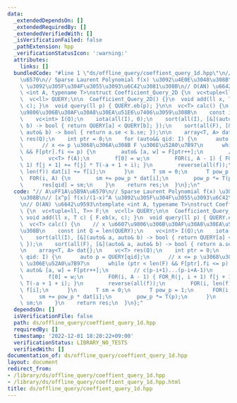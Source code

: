 ```yaml
---
data:
  _extendedDependsOn: []
  _extendedRequiredBy: []
  _extendedVerifiedWith: []
  _isVerificationFailed: false
  _pathExtension: hpp
  _verificationStatusIcon: ':warning:'
  attributes:
    links: []
  bundledCode: "#line 1 \"ds/offline_query/coeffient_query_1d.hpp\"\n// A\uFF1A\u5B9A\
    \u6570\n// Sparse Laurent Polynomial f(x) \u3092\u4E0E\u3048\u308B\n// [x^p] f(x)/(1-x)^A\
    \ \u3092\u305F\u304F\u3055\u3093\u6C42\u3081\u308B\n// O(AN) \u6642\u9593\ntemplate\
    \ <int A, typename T>\nstruct Coefficient_Query_2D {\n  vc<tuple<ll, T>> F;\n\
    \  vc<ll> QUERY;\n\n  Coefficient_Query_2D() {}\n  void add(ll x, T c) { F.eb(x,\
    \ c); }\n  void query(ll p) { QUERY.eb(p); }\n\n  vc<T> calc() {\n    // x \u6607\
    \u9806\u306B\u30AF\u30A8\u30EA\u51E6\u7406\u3059\u308B\n    const int Q = len(QUERY);\n\
    \    vc<int> I(Q);\n    iota(all(I), 0);\n    sort(all(I), [&](auto& a, auto&\
    \ b) -> bool { return QUERY[a] < QUERY[b]; });\n    sort(all(F), [&](auto& a,\
    \ auto& b) -> bool { return a.se < b.se; });\n\n    array<T, A> dat{};\n    vc<T>\
    \ res(Q);\n    int ptr = 0;\n    for (auto&& qid: I) {\n      auto p = QUERY[qid];\n\
    \      // x <= p \u3068\u306A\u308B F \u306E\u52A0\u7B97\n      while (ptr < len(F)\
    \ && F[ptr].fi <= p) {\n        auto& [a, w] = F[ptr++];\n        // c(p-i+1)...(p-i+A-1)\n\
    \        vc<T> f(A);\n        f[0] = w;\n        FOR(i, A - 1) { FOR_R(j, i +\
    \ 1) f[j + 1] += f[j] * T(-a + 1 + i); }\n        reverse(all(f));\n        FOR(i,\
    \ len(f)) dat[i] += f[i];\n      }\n      T sm = 0;\n      T pow_p = 1;\n    \
    \  FOR(i, A) {\n        sm += pow_p * dat[i];\n        pow_p *= T(p);\n      }\n\
    \      res[qid] = sm;\n    }\n    return res;\n  }\n};\n"
  code: "// A\uFF1A\u5B9A\u6570\n// Sparse Laurent Polynomial f(x) \u3092\u4E0E\u3048\
    \u308B\n// [x^p] f(x)/(1-x)^A \u3092\u305F\u304F\u3055\u3093\u6C42\u3081\u308B\
    \n// O(AN) \u6642\u9593\ntemplate <int A, typename T>\nstruct Coefficient_Query_2D\
    \ {\n  vc<tuple<ll, T>> F;\n  vc<ll> QUERY;\n\n  Coefficient_Query_2D() {}\n \
    \ void add(ll x, T c) { F.eb(x, c); }\n  void query(ll p) { QUERY.eb(p); }\n\n\
    \  vc<T> calc() {\n    // x \u6607\u9806\u306B\u30AF\u30A8\u30EA\u51E6\u7406\u3059\
    \u308B\n    const int Q = len(QUERY);\n    vc<int> I(Q);\n    iota(all(I), 0);\n\
    \    sort(all(I), [&](auto& a, auto& b) -> bool { return QUERY[a] < QUERY[b];\
    \ });\n    sort(all(F), [&](auto& a, auto& b) -> bool { return a.se < b.se; });\n\
    \n    array<T, A> dat{};\n    vc<T> res(Q);\n    int ptr = 0;\n    for (auto&&\
    \ qid: I) {\n      auto p = QUERY[qid];\n      // x <= p \u3068\u306A\u308B F\
    \ \u306E\u52A0\u7B97\n      while (ptr < len(F) && F[ptr].fi <= p) {\n       \
    \ auto& [a, w] = F[ptr++];\n        // c(p-i+1)...(p-i+A-1)\n        vc<T> f(A);\n\
    \        f[0] = w;\n        FOR(i, A - 1) { FOR_R(j, i + 1) f[j + 1] += f[j] *\
    \ T(-a + 1 + i); }\n        reverse(all(f));\n        FOR(i, len(f)) dat[i] +=\
    \ f[i];\n      }\n      T sm = 0;\n      T pow_p = 1;\n      FOR(i, A) {\n   \
    \     sm += pow_p * dat[i];\n        pow_p *= T(p);\n      }\n      res[qid] =\
    \ sm;\n    }\n    return res;\n  }\n};"
  dependsOn: []
  isVerificationFile: false
  path: ds/offline_query/coeffient_query_1d.hpp
  requiredBy: []
  timestamp: '2022-12-01 18:20:22+09:00'
  verificationStatus: LIBRARY_NO_TESTS
  verifiedWith: []
documentation_of: ds/offline_query/coeffient_query_1d.hpp
layout: document
redirect_from:
- /library/ds/offline_query/coeffient_query_1d.hpp
- /library/ds/offline_query/coeffient_query_1d.hpp.html
title: ds/offline_query/coeffient_query_1d.hpp
---
```


